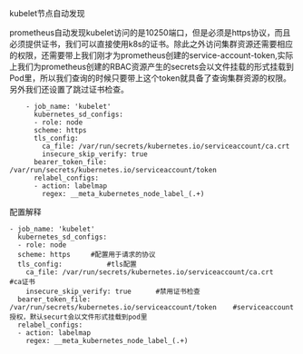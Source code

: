 kubelet节点自动发现

prometheus自动发现kubelet访问的是10250端口，但是必须是https协议，而且必须提供证书，我们可以直接使用k8s的证书。除此之外访问集群资源还需要相应的权限，还需要带上我们刚才为prometheus创建的service-account-token,实际上我们为prometheus创建的RBAC资源产生的secrets会以文件挂载的形式挂载到Pod里，所以我们查询的时候只要带上这个token就具备了查询集群资源的权限。另外我们还设置了跳过证书检查。


```
    - job_name: 'kubelet'
      kubernetes_sd_configs:
      - role: node
      scheme: https
      tls_config:
        ca_file: /var/run/secrets/kubernetes.io/serviceaccount/ca.crt
        insecure_skip_verify: true
      bearer_token_file: /var/run/secrets/kubernetes.io/serviceaccount/token
      relabel_configs:
      - action: labelmap
        regex: __meta_kubernetes_node_label_(.+)
```

配置解释

```
- job_name: 'kubelet'
  kubernetes_sd_configs:
  - role: node
  scheme: https		#配置用于请求的协议
  tls_config:			#tls配置
    ca_file: /var/run/secrets/kubernetes.io/serviceaccount/ca.crt		#ca证书
    insecure_skip_verify: true		#禁用证书检查
  bearer_token_file: /var/run/secrets/kubernetes.io/serviceaccount/token	#serviceaccount授权，默认securt会以文件形式挂载到pod里
  relabel_configs:
  - action: labelmap
    regex: __meta_kubernetes_node_label_(.+)
```

